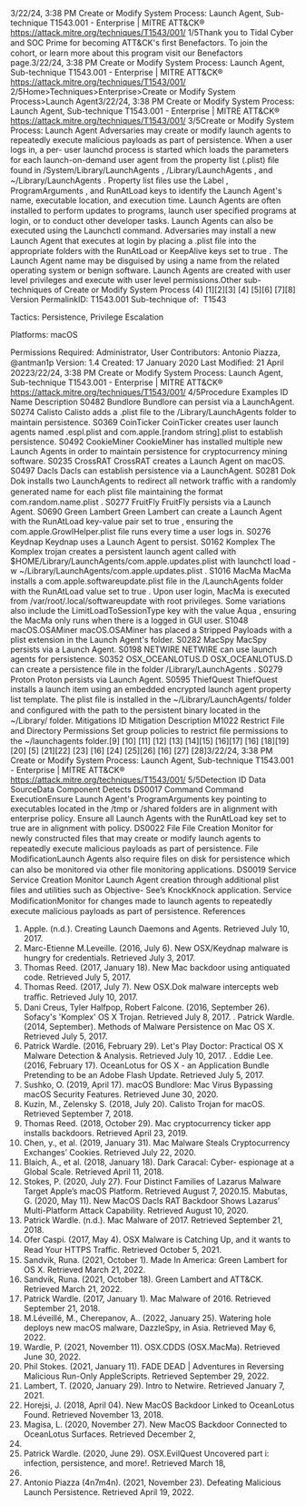 3/22/24, 3:38 PM Create or Modify System Process: Launch Agent, Sub-technique T1543.001 - Enterprise | MITRE ATT&CK®
https://attack.mitre.org/techniques/T1543/001/ 1/5Thank you to Tidal Cyber and SOC Prime for becoming ATT&CK's ﬁrst Benefactors. To join the cohort, or learn more about this program visit our
Benefactors page.3/22/24, 3:38 PM Create or Modify System Process: Launch Agent, Sub-technique T1543.001 - Enterprise | MITRE ATT&CK®
https://attack.mitre.org/techniques/T1543/001/ 2/5Home>Techniques>Enterprise>Create or Modify System Process>Launch Agent3/22/24, 3:38 PM Create or Modify System Process: Launch Agent, Sub-technique T1543.001 - Enterprise | MITRE ATT&CK®
https://attack.mitre.org/techniques/T1543/001/ 3/5Create or Modify System Process: Launch Agent
Adversaries may create or modify launch agents to repeatedly execute malicious payloads as part of persistence. When a user logs in, a per-
user launchd process is started which loads the parameters for each launch-on-demand user agent from the property list (.plist) ﬁle found in
/System/Library/LaunchAgents , /Library/LaunchAgents , and ~/Library/LaunchAgents . Property list ﬁles use the Label ,
ProgramArguments , and RunAtLoad keys to identify the Launch Agent's name, executable location, and execution time. Launch Agents
are often installed to perform updates to programs, launch user speciﬁed programs at login, or to conduct other developer tasks.
Launch Agents can also be executed using the Launchctl command.
Adversaries may install a new Launch Agent that executes at login by placing a .plist ﬁle into the appropriate folders with the RunAtLoad or
KeepAlive keys set to true . The Launch Agent name may be disguised by using a name from the related operating system or benign
software. Launch Agents are created with user level privileges and execute with user level permissions.Other sub-techniques of Create or Modify System Process (4)
[1][2][3]
[4]
[5][6]
[7][8]
Version PermalinkID: T1543.001
Sub-technique of:  T1543

Tactics: Persistence, Privilege Escalation

Platforms: macOS

Permissions Required: Administrator, User
Contributors: Antonio Piazza, @antman1p
Version: 1.4
Created: 17 January 2020
Last Modiﬁed: 21 April 20223/22/24, 3:38 PM Create or Modify System Process: Launch Agent, Sub-technique T1543.001 - Enterprise | MITRE ATT&CK®
https://attack.mitre.org/techniques/T1543/001/ 4/5Procedure Examples
ID Name Description
S0482 Bundlore Bundlore can persist via a LaunchAgent.
S0274 Calisto Calisto adds a .plist ﬁle to the /Library/LaunchAgents folder to maintain persistence.
S0369 CoinTicker CoinTicker creates user launch agents named .espl.plist and com.apple.[random string].plist to
establish persistence.
S0492 CookieMiner CookieMiner has installed multiple new Launch Agents in order to maintain persistence for
cryptocurrency mining software.
S0235 CrossRAT CrossRAT creates a Launch Agent on macOS.
S0497 Dacls Dacls can establish persistence via a LaunchAgent.
S0281 Dok Dok installs two LaunchAgents to redirect all network traﬃc with a randomly generated name for
each plist ﬁle maintaining the format com.random.name.plist .
S0277 FruitFly FruitFly persists via a Launch Agent.
S0690 Green Lambert Green Lambert can create a Launch Agent with the RunAtLoad key-value pair set to true , ensuring
the com.apple.GrowlHelper.plist ﬁle runs every time a user logs in.
S0276 Keydnap Keydnap uses a Launch Agent to persist.
S0162 Komplex The Komplex trojan creates a persistent launch agent called with
$HOME/Library/LaunchAgents/com.apple.updates.plist with launchctl load -w
~/Library/LaunchAgents/com.apple.updates.plist .
S1016 MacMa MacMa installs a com.apple.softwareupdate.plist ﬁle in the /LaunchAgents folder with the
RunAtLoad value set to true . Upon user login, MacMa is executed from
/var/root/.local/softwareupdate with root privileges. Some variations also include the
LimitLoadToSessionType key with the value Aqua , ensuring the MacMa only runs when there is a
logged in GUI user.
S1048 macOS.OSAMiner macOS.OSAMiner has placed a Stripped Payloads with a plist extension in the Launch Agent's
folder. 
S0282 MacSpy MacSpy persists via a Launch Agent.
S0198 NETWIRE NETWIRE can use launch agents for persistence.
S0352 OSX\_OCEANLOTUS.D OSX\_OCEANLOTUS.D can create a persistence ﬁle in the folder /Library/LaunchAgents .
S0279 Proton Proton persists via Launch Agent.
S0595 ThiefQuest ThiefQuest installs a launch item using an embedded encrypted launch agent property list template.
The plist ﬁle is installed in the ~/Library/LaunchAgents/ folder and conﬁgured with the path to the
persistent binary located in the ~/Library/ folder.
Mitigations
ID Mitigation Description
M1022 Restrict File and Directory Permissions Set group policies to restrict ﬁle permissions to the ~/launchagents folder.[9]
[10]
[11]
[12]
[13]
[14][15]
[16][17]
[16]
[18][19]
[20]
[5]
[21][22]
[23]
[16]
[24]
[25][26]
[16]
[27]
[28]3/22/24, 3:38 PM Create or Modify System Process: Launch Agent, Sub-technique T1543.001 - Enterprise | MITRE ATT&CK®
https://attack.mitre.org/techniques/T1543/001/ 5/5Detection
ID Data SourceData Component Detects
DS0017 Command Command
ExecutionEnsure Launch Agent's ProgramArguments key pointing to executables located in the /tmp
or /shared folders are in alignment with enterprise policy. Ensure all Launch Agents with the
RunAtLoad key set to true are in alignment with policy.
DS0022 File File Creation Monitor for newly constructed ﬁles that may create or modify launch agents to repeatedly
execute malicious payloads as part of persistence.
File
ModiﬁcationLaunch Agents also require ﬁles on disk for persistence which can also be monitored via
other ﬁle monitoring applications.
DS0019 Service Service Creation Monitor Launch Agent creation through additional plist ﬁles and utilities such as Objective-
See’s KnockKnock application.
Service
ModiﬁcationMonitor for changes made to launch agents to repeatedly execute malicious payloads as
part of persistence.
References
1. Apple. (n.d.). Creating Launch Daemons and Agents. Retrieved
July 10, 2017.
2. Marc-Etienne M.Leveille. (2016, July 6). New OSX/Keydnap
malware is hungry for credentials. Retrieved July 3, 2017.
3. Thomas Reed. (2017, January 18). New Mac backdoor using
antiquated code. Retrieved July 5, 2017.
4. Thomas Reed. (2017, July 7). New OSX.Dok malware
intercepts web traﬃc. Retrieved July 10, 2017.
5. Dani Creus, Tyler Halfpop, Robert Falcone. (2016, September
26). Sofacy's 'Komplex' OS X Trojan. Retrieved July 8, 2017.
. Patrick Wardle. (2014, September). Methods of Malware
Persistence on Mac OS X. Retrieved July 5, 2017.
7. Patrick Wardle. (2016, February 29). Let's Play Doctor:
Practical OS X Malware Detection & Analysis. Retrieved July
10, 2017.
. Eddie Lee. (2016, February 17). OceanLotus for OS X - an
Application Bundle Pretending to be an Adobe Flash Update.
Retrieved July 5, 2017.
9. Sushko, O. (2019, April 17). macOS Bundlore: Mac Virus
Bypassing macOS Security Features. Retrieved June 30, 2020.
10. Kuzin, M., Zelensky S. (2018, July 20). Calisto Trojan for
macOS. Retrieved September 7, 2018.
11. Thomas Reed. (2018, October 29). Mac cryptocurrency ticker
app installs backdoors. Retrieved April 23, 2019.
12. Chen, y., et al. (2019, January 31). Mac Malware Steals
Cryptocurrency Exchanges’ Cookies. Retrieved July 22, 2020.
13. Blaich, A., et al. (2018, January 18). Dark Caracal: Cyber-
espionage at a Global Scale. Retrieved April 11, 2018.
14. Stokes, P. (2020, July 27). Four Distinct Families of Lazarus
Malware Target Apple’s macOS Platform. Retrieved August 7,
2020.15. Mabutas, G. (2020, May 11). New MacOS Dacls RAT Backdoor
Shows Lazarus’ Multi-Platform Attack Capability. Retrieved
August 10, 2020.
1. Patrick Wardle. (n.d.). Mac Malware of 2017. Retrieved
September 21, 2018.
17. Ofer Caspi. (2017, May 4). OSX Malware is Catching Up, and it
wants to Read Your HTTPS Traﬃc. Retrieved October 5, 2021.
1. Sandvik, Runa. (2021, October 1). Made In America: Green
Lambert for OS X. Retrieved March 21, 2022.
19. Sandvik, Runa. (2021, October 18). Green Lambert and
ATT&CK. Retrieved March 21, 2022.
20. Patrick Wardle. (2017, January 1). Mac Malware of 2016.
Retrieved September 21, 2018.
21. M.Léveillé, M., Cherepanov, A.. (2022, January 25). Watering
hole deploys new macOS malware, DazzleSpy, in Asia.
Retrieved May 6, 2022.
22. Wardle, P. (2021, November 11). OSX.CDDS (OSX.MacMa).
Retrieved June 30, 2022.
23. Phil Stokes. (2021, January 11). FADE DEAD | Adventures in
Reversing Malicious Run-Only AppleScripts. Retrieved
September 29, 2022.
24. Lambert, T. (2020, January 29). Intro to Netwire. Retrieved
January 7, 2021.
25. Horejsi, J. (2018, April 04). New MacOS Backdoor Linked to
OceanLotus Found. Retrieved November 13, 2018.
2. Magisa, L. (2020, November 27). New MacOS Backdoor
Connected to OceanLotus Surfaces. Retrieved December 2,
2020.
27. Patrick Wardle. (2020, June 29). OSX.EvilQuest Uncovered
part i: infection, persistence, and more!. Retrieved March 18,
2021.
2. Antonio Piazza (4n7m4n). (2021, November 23). Defeating
Malicious Launch Persistence. Retrieved April 19, 2022.